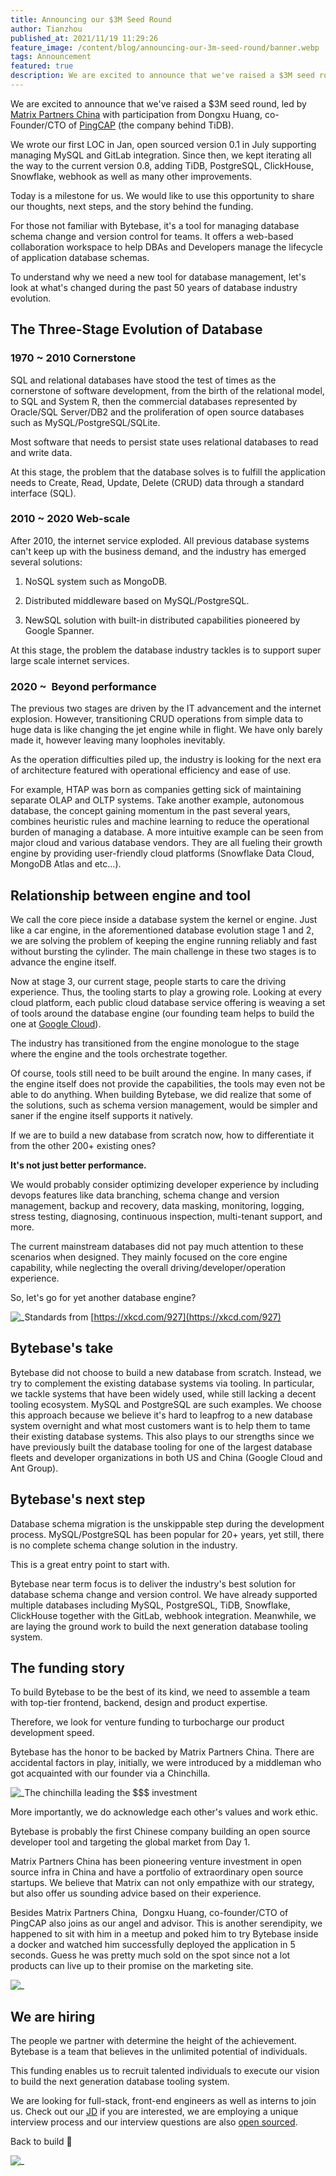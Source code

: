 ```yaml
---
title: Announcing our $3M Seed Round
author: Tianzhou
published_at: 2021/11/19 11:29:26
feature_image: /content/blog/announcing-our-3m-seed-round/banner.webp
tags: Announcement
featured: true
description: We are excited to announce that we've raised a $3M seed round, led by Matrix Partners China with participation from Dongxu Huang, co-Founder/CTO of PingCAP (the company behind TiDB).
---
```


We are excited to announce that we've raised a $3M seed round, led by [Matrix Partners China](https://www.matrixpartners.com.cn/index.php/en/) with participation from Dongxu Huang, co-Founder/CTO of [PingCAP](https://pingcap.com) (the company behind TiDB).

We wrote our first LOC in Jan, open sourced version 0.1 in July supporting managing MySQL and GitLab integration. Since then, we kept iterating all the way to the current version 0.8, adding TiDB, PostgreSQL, ClickHouse, Snowflake, webhook as well as many other improvements.

Today is a milestone for us. We would like to use this opportunity to share our thoughts, next steps, and the story behind the funding.

For those not familiar with Bytebase, it's a tool for managing database schema change and version control for teams. It offers a web-based collaboration workspace to help DBAs and Developers manage the lifecycle of application database schemas.

To understand why we need a new tool for database management, let's look at what's changed during the past 50 years of database industry evolution.

## The Three-Stage Evolution of Database

### 1970 ~ 2010 Cornerstone

SQL and relational databases have stood the test of times as the cornerstone of software development, from the birth of the relational model, to SQL and System R, then the commercial databases represented by Oracle/SQL Server/DB2 and the proliferation of open source databases such as MySQL/PostgreSQL/SQLite.

Most software that needs to persist state uses relational databases to read and write data.

At this stage, the problem that the database solves is to fulfill the application needs to Create, Read, Update, Delete (CRUD) data through a standard interface (SQL).

### 2010 ~ 2020 Web-scale

After 2010, the internet service exploded. All previous database systems can't keep up with the business demand, and the industry has emerged several solutions:

1. NoSQL system such as MongoDB.

2. Distributed middleware based on MySQL/PostgreSQL.

3. NewSQL solution with built-in distributed capabilities pioneered by Google Spanner.

At this stage, the problem the database industry tackles is to support super large scale internet services.

### 2020 ~  Beyond performance

The previous two stages are driven by the IT advancement and the internet explosion. However, transitioning CRUD operations from simple data to huge data is like changing the jet engine while in flight. We have only barely made it, however leaving many loopholes inevitably.

As the operation difficulties piled up, the industry is looking for the next era of architecture featured with operational efficiency and ease of use.

For example, HTAP was born as companies getting sick of maintaining separate OLAP and OLTP systems. Take another example, autonomous database, the concept gaining momentum in the past several years, combines heuristic rules and machine learning to reduce the operational burden of managing a database. A more intuitive example can be seen from major cloud and various database vendors. They are all fueling their growth engine by providing user-friendly cloud platforms (Snowflake Data Cloud, MongoDB Atlas and etc...).

## Relationship between engine and tool

We call the core piece inside a database system the kernel or engine. Just like a car engine, in the aforementioned database evolution stage 1 and 2, we are solving the problem of keeping the engine running reliably and fast without bursting the cylinder. The main challenge in these two stages is to advance the engine itself.

Now at stage 3, our current stage, people starts to care the driving experience. Thus, the tooling starts to play a growing role. Looking at every cloud platform, each public cloud database service offering is weaving a set of tools around the database engine (our founding team helps to build the one at [Google Cloud](https://cloud.google.com/sql)).

The industry has transitioned from the engine monologue to the stage where the engine and the tools orchestrate together.

Of course, tools still need to be built around the engine. In many cases, if the engine itself does not provide the capabilities, the tools may even not be able to do anything. When building Bytebase, we did realize that some of the solutions, such as schema version management, would be simpler and saner if the engine itself supports it natively.

If we are to build a new database from scratch now, how to differentiate it from the other 200+ existing ones?

**It's not just better performance.**

We would probably consider optimizing developer experience by including devops features like data branching, schema change and version management, backup and recovery, data masking, monitoring, logging, stress testing, diagnosing, continuous inspection, multi-tenant support, and more.

The current mainstream databases did not pay much attention to these scenarios when designed. They mainly focused on the core engine capability, while neglecting the overall driving/developer/operation experience.

So, let's go for yet another database engine?

![_](/content/blog/announcing-our-3m-seed-round/xkcd.webp)Standards from [https://xkcd.com/927](https://xkcd.com/927)

## Bytebase's take

Bytebase did not choose to build a new database from scratch. Instead, we try to complement the existing database systems via tooling. In particular, we tackle systems that have been widely used, while still lacking a decent tooling ecosystem. MySQL and PostgreSQL are such examples. We choose this approach because we believe it's hard to leapfrog to a new database system overnight and what most customers want is to help them to tame their existing database systems. This also plays to our strengths since we have previously built the database tooling for one of the largest database fleets and developer organizations in both US and China (Google Cloud and Ant Group).

## Bytebase's next step

Database schema migration is the unskippable step during the development process. MySQL/PostgreSQL has been popular for 20+ years, yet still, there is no complete schema change solution in the industry.

This is a great entry point to start with.

Bytebase near term focus is to deliver the industry's best solution for database schema change and version control. We have already supported multiple databases including MySQL, PostgreSQL, TiDB, Snowflake, ClickHouse together with the GitLab, webhook integration. Meanwhile, we are laying the ground work to build the next generation database tooling system.

## The funding story

To build Bytebase to be the best of its kind, we need to assemble a team with top-tier frontend, backend, design and product expertise.

Therefore, we look for venture funding to turbocharge our product development speed.

Bytebase has the honor to be backed by Matrix Partners China. There are accidental factors in play, initially, we were introduced by a middleman who got acquainted with our founder via a Chinchilla.

![_](/content/blog/announcing-our-3m-seed-round/chinchilla.webp)The chinchilla leading the $$$ investment

More importantly, we do acknowledge each other's values and work ethic.

Bytebase is probably the first Chinese company building an open source developer tool and targeting the global market from Day 1.

Matrix Partners China has been pioneering venture investment in open source infra in China and have a portfolio of extraordinary open source startups. We believe that Matrix can not only empathize with our strategy, but also offer us sounding advice based on their experience.

Besides Matrix Partners China,  Dongxu Huang, co-founder/CTO of PingCAP also joins as our angel and advisor. This is another serendipity, we happened to sit with him in a meetup and poked him to try Bytebase inside a docker and watched him successfully deployed the application in 5 seconds. Guess he was pretty much sold on the spot since not a lot products can live up to their promise on the marketing site.

![_](/content/blog/announcing-our-3m-seed-round/frontpage.webp)

## We are hiring

The people we partner with determine the height of the achievement. Bytebase is a team that believes in the unlimited potential of individuals.

This funding enables us to recruit talented individuals to execute our vision to build the next generation database tooling system.

We are looking for full-stack, front-end engineers as well as interns to join us. Check out our [JD](https://bytebase.com/jobs) if you are interested, we are employing a unique interview process and our interview questions are also [open sourced](https://github.com/bytebase/interview).

Back to build 🚀

![_](/content/blog/announcing-our-3m-seed-round/landing.webp)
